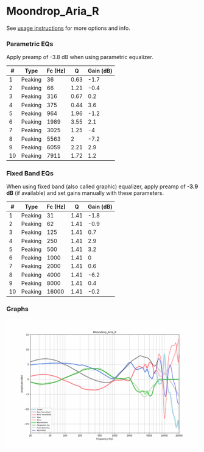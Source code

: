 # Moondrop_Aria_R
See [usage instructions](https://github.com/jaakkopasanen/AutoEq#usage) for more options and info.

### Parametric EQs
Apply preamp of -3.8 dB when using parametric equalizer.

|   # | Type    |   Fc (Hz) |    Q |   Gain (dB) |
|-----|---------|-----------|------|-------------|
|   1 | Peaking |        36 | 0.63 |        -1.7 |
|   2 | Peaking |        66 | 1.21 |        -0.4 |
|   3 | Peaking |       316 | 0.67 |         0.2 |
|   4 | Peaking |       375 | 0.44 |         3.6 |
|   5 | Peaking |       964 | 1.96 |        -1.2 |
|   6 | Peaking |      1989 | 3.55 |         2.1 |
|   7 | Peaking |      3025 | 1.25 |        -4   |
|   8 | Peaking |      5563 | 2    |        -7.2 |
|   9 | Peaking |      6059 | 2.21 |         2.9 |
|  10 | Peaking |      7911 | 1.72 |         1.2 |

### Fixed Band EQs
When using fixed band (also called graphic) equalizer, apply preamp of **-3.9 dB** (if available) and set gains manually with these parameters.

|   # | Type    |   Fc (Hz) |    Q |   Gain (dB) |
|-----|---------|-----------|------|-------------|
|   1 | Peaking |        31 | 1.41 |        -1.8 |
|   2 | Peaking |        62 | 1.41 |        -0.9 |
|   3 | Peaking |       125 | 1.41 |         0.7 |
|   4 | Peaking |       250 | 1.41 |         2.9 |
|   5 | Peaking |       500 | 1.41 |         3.2 |
|   6 | Peaking |      1000 | 1.41 |         0   |
|   7 | Peaking |      2000 | 1.41 |         0.6 |
|   8 | Peaking |      4000 | 1.41 |        -6.2 |
|   9 | Peaking |      8000 | 1.41 |         0.4 |
|  10 | Peaking |     16000 | 1.41 |        -0.2 |

### Graphs
![](./Moondrop_Aria_R.png)
